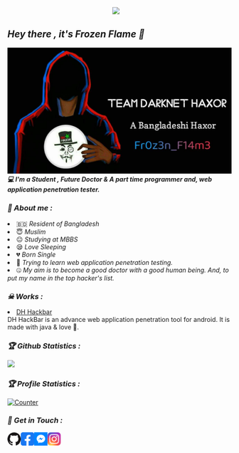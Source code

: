 <!--**frozenflame00001/frozenflame00001** is a ✨ _special_ ✨ repository because its `README.md` (this file) appears on your GitHub profile.-->


<p align="center">
<a href="https://github.com/frozenflame00001">
<img height="165" src="https://github-readme-stats.vercel.app/api?username=frozenflame00001&show_icons=true&include_all_commits=true&theme=react&cache_seconds=3200&hide_border=true" /></a>
&nbsp;&nbsp;&nbsp;
<!--
<a href="https://github.com/frozenflame00001">
<img src="https://github-readme-stats.vercel.app/api/top-langs/?username=frozenflame00001&layout=compact&theme=react&hide_border=true" />
</a></p>
-->

<h2><b><i>Hey there , it's Frozen Flame 👋</i></b></h2>
<img src="https://raw.githubusercontent.com/frozenflame00001/frozenflame00001/main/assets/148584492_179485530643016_3101763627714589470_n.jpg">
<b><i>💻 I'm a Student , Future Doctor & A part time programmer and, web application penetration tester.</i></b>

<h3><b><i>🤠 About me :</i></b></h3>
<li> 🇧🇩 <i>Resident of Bangladesh</i></li>
<li> 😇 <i>Muslim</i></li>
<li> 😐 <i>Studying at MBBS</i></li>
<li> 😪 <i>Love Sleeping</i></li>
<li> 💔 <i>Born Single</i></li>
<li> 🐍 <i>Trying to learn web application penetration testing.</i></li>
<li> 🤐 <i>My aim is to become a good doctor with a good human being. And, to put my name in the top hacker's list.</i></li>

<h3><b><i>☠ Works :</i></b></h3>
<li> <a href="https://github.com/darknethaxor/DH-HackBar">DH Hackbar</a>
<br>DH HackBar is an advance web application penetration tool for android. It is made with java & love 💓.

<h3><b><i>🏆 Github Statistics :</i></b></h3>
<a href="https://github.com/frozenflame00001"><img width=550 src="https://github-profile-trophy.vercel.app/?username=frozenflame00001&theme=dracula&no-frame=true&title=Followers,Stars,Commit,Repository,Issues"/></a>

<h3><b><i>🏆 Profile Statistics :</i></b></h3>
<a href="https://github.com/frozenflame00001"><img height="25" title="Counter" src="https://komarev.com/ghpvc/?username=frozenflame00001&color=blueviolet&style=flat-square"></a>

<h3><b><i>📡 Get in Touch :</i></b></h3>
<a href="https://github.com/frozenflame00001"><img align="left" title="Github" alt="Github" width="30px" src="assets/github.png" /></a>
<a href="https://facebook.com/frozen.flame.00002"><img align="left" title="Facebook" alt="Facebook" width="30px" src="assets/facebook.png" /></a>
<a href="https://m.me/frozen.flame.00002"><img align="left" title="Messenger" alt="Messenger" width="30px" src="assets/messenger.png" /></a>
<a href="https://www.instagram.com/frozen.flame.00001"><img align="left" title="Instagram" alt="Instagram" width="30px" src="assets/instagram.png" /></a>



